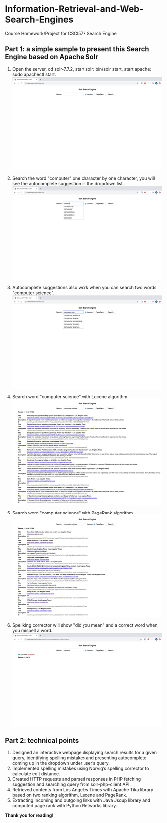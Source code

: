 # Information-Retrieval-and-Web-Search-Engines
Course Homework/Project for CSCI572 Search Engine

## Part 1: a simple sample to present this Search Engine based on Apache Solr
1. Open the server, cd solr-7.7.2, start solr: bin/solr start, start apache: sudo apachectl start.
![image](https://github.com/SaoriKaku/Information-Retrieval-and-Web-Search-Engines/blob/master/images/Enhanced%20PhP%20Solr%20Client%20-%201.png)

2. Search the word "computer" one character by one character, you will see the autocomplete suggestion in the dropdown list.
![image](https://github.com/SaoriKaku/Information-Retrieval-and-Web-Search-Engines/blob/master/images/Enhanced%20PhP%20Solr%20Client%20-%202.png)

3. Autocomplete suggestions also work when you can search two words "computer science".
![image](https://github.com/SaoriKaku/Information-Retrieval-and-Web-Search-Engines/blob/master/images/Enhanced%20PhP%20Solr%20Client%20-%203.png)

4. Search word "computer science" with Lucene algorithm.
![image](https://github.com/SaoriKaku/Information-Retrieval-and-Web-Search-Engines/blob/master/images/Enhanced%20PHP%20Solr%20Client%20-%204.png)

5. Search word "computer science" with PageRank algorithm.
![image](https://github.com/SaoriKaku/Information-Retrieval-and-Web-Search-Engines/blob/master/images/Enhanced%20PHP%20Solr%20Client%20-%205.png)

6. Spellking corrector will show "did you mean" and a correct word when you mispell a word. 
![image](https://github.com/SaoriKaku/Information-Retrieval-and-Web-Search-Engines/blob/master/images/Enhanced%20PhP%20Solr%20Client%20-%206.png)

## Part 2: technical points

1. Designed an interactive webpage displaying search results for a given query, identifying spelling mistakes and presenting autocomplete coming up in the dropdown under user’s query.
2. Implemented spelling mistakes using Norvig’s spelling corrector to calculate edit distance.
3. Created HTTP requests and parsed responses in PHP fetching suggestion and searching query from solr-php-client API.
4. Retrieved contents from Los Angeles Times with Apache Tika library based on two ranking algorithm, Lucene and PageRank. 
5. Extracting incoming and outgoing links with Java Jsoup library and computed page rank with Python Networks library.

**Thank you for reading!**
